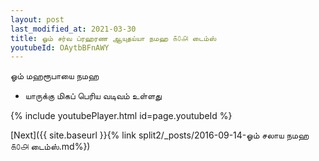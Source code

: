 ```yaml
---
layout: post
last_modified_at: 2021-03-30
title: ஓம் சர்வ ப்ரஹரண ஆயுதய்யா நமஹ ௧௦௮ டைம்ஸ்
youtubeId: OAytbBFnAWY
---
```

 
 
 ஓம் மஹரூபாயை நமஹ  
 
 -  யாருக்கு மிகப் பெரிய வடிவம் உள்ளது 
 
  
 
  
 
 
 
 
 
 


{% include youtubePlayer.html id=page.youtubeId %}
 
[Next]({{ site.baseurl }}{% link  split2/_posts/2016-09-14-ஓம் சலாய நமஹ ௧௦௮ டைம்ஸ்.md%})
 
